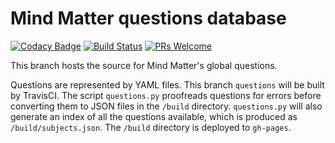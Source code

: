 # Mind Matter questions database

[![Codacy Badge](https://api.codacy.com/project/badge/Grade/0977355da469486c9e9f2dd32f3350e1)](https://www.codacy.com/app/jennydaman/mindmatter?utm_source=github.com&amp;utm_medium=referral&amp;utm_content=jennydaman/mindmatter&amp;utm_campaign=Badge_Grade)
[![Build Status](https://travis-ci.org/jennydaman/mindmatter.svg?branch=questions)](https://travis-ci.org/jennydaman/mindmatter)
[![PRs Welcome](https://img.shields.io/badge/PRs-welcome-brightgreen.svg)](https://github.com/jennydaman/mindmatter/pulls)

This branch hosts the source for Mind Matter's global questions.

Questions are represented by YAML files. This branch `questions` will be built by TravisCI. The script `questions.py` proofreads questions for errors before converting them to JSON files in the `/build` directory. `questions.py` will also generate an index of all the questions available, which is produced as `/build/subjects.json`. The `/build` directory is deployed to `gh-pages`.
